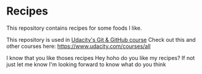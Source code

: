 # Recipes

This repository contains recipes for some foods I like.

This repository is used in [Udacity's Git & GitHub course](https://www.udacity.com/course/how-to-use-git-and-github--ud775)
Check out this and other courses here: https://www.udacity.com/courses/all

I know that you like thoses recipes  Hey hoho do you like my recipes? If not just let me know I'm looking forward to know what do you think

